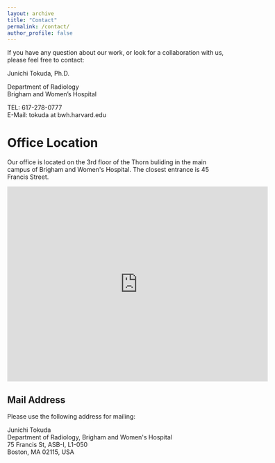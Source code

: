 ```yaml
---
layout: archive
title: "Contact"
permalink: /contact/
author_profile: false
---
```



If you have any question about our work, or look for a collaboration with us, please feel free to contact:<br/>

Junichi Tokuda, Ph.D.

Department of Radiology<br/>
Brigham and Women’s Hospital<br/>

TEL: 617-278-0777<br/>
E-Mail: tokuda at bwh.harvard.edu



Office Location
===============
Our office is located on the 3rd floor of the Thorn buliding in the main campus of Brigham and Women's Hospital. The closest entrance is 45 Francis Street.


<iframe src="https://www.google.com/maps/embed?pb=!1m18!1m12!1m3!1d2949.3207641094477!2d-71.10823578427967!3d42.33568414463264!2m3!1f0!2f0!3f0!3m2!1i1024!2i768!4f13.1!3m3!1m2!1s0x89e3798e6764a299%3A0xcf22c26324294723!2s45+Francis+St%2C+Boston%2C+MA+02115!5e0!3m2!1sen!2sus!4v1499913440942" width="600" height="450" frameborder="0" style="border:0" allowfullscreen></iframe>

Mail Address
------------

Please use the following address for mailing:

Junichi Tokuda<br/>
Department of Radiology, Brigham and Women's Hospital<br/>
75 Francis St, ASB-I, L1-050<br/>
Boston, MA 02115, USA<br/>









